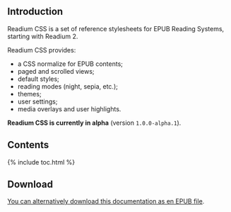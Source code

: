 ## Introduction

Readium CSS is a set of reference stylesheets for EPUB Reading Systems, starting with Readium 2.

Readium CSS provides: 

- a CSS normalize for EPUB contents;
- paged and scrolled views;
- default styles;
- reading modes (night, sepia, etc.);
- themes;
- user settings;
- media overlays and user highlights.

**Readium CSS is currently in alpha** (version `1.0.0-alpha.1`).

## Contents

{% include toc.html %}

## Download

[You can alternatively download this documentation as en EPUB file](https://github.com/readium/readium-css/raw/master/docs/ReadiumCSS_docs.epub).